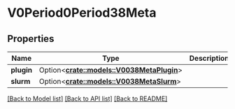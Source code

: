 # V0Period0Period38Meta

## Properties

Name | Type | Description | Notes
------------ | ------------- | ------------- | -------------
**plugin** | Option<[**crate::models::V0038MetaPlugin**](v0_0_38_meta_plugin.md)> |  | [optional]
**slurm** | Option<[**crate::models::V0038MetaSlurm**](v0_0_38_meta_Slurm.md)> |  | [optional]

[[Back to Model list]](../README.md#documentation-for-models) [[Back to API list]](../README.md#documentation-for-api-endpoints) [[Back to README]](../README.md)


